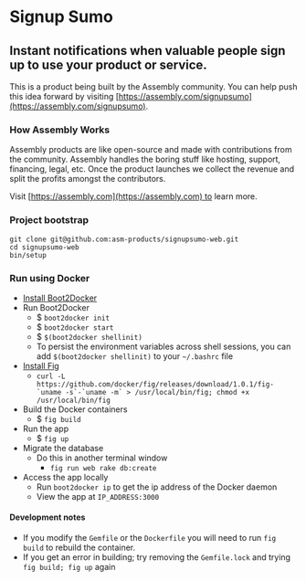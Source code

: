 # Signup Sumo

## Instant notifications when valuable people sign up to use your product or service.

This is a product being built by the Assembly community. You can help push this idea forward by visiting [https://assembly.com/signupsumo](https://assembly.com/signupsumo).

### How Assembly Works

Assembly products are like open-source and made with contributions from the community. Assembly handles the boring stuff like hosting, support, financing, legal, etc. Once the product launches we collect the revenue and split the profits amongst the contributors.

Visit [https://assembly.com](https://assembly.com) to learn more.

### Project bootstrap

    git clone git@github.com:asm-products/signupsumo-web.git
    cd signupsumo-web
    bin/setup

### Run using Docker

- [Install Boot2Docker](http://boot2docker.io/)
- Run Boot2Docker
  - $ `boot2docker init`
  - $ `boot2docker start`
  - $ `$(boot2docker shellinit)`
  - To persist the environment variables across shell sessions, you can add `$(boot2docker shellinit)` to your `~/.bashrc` file
- [Install Fig](http://www.fig.sh/install.html)
  - ``curl -L https://github.com/docker/fig/releases/download/1.0.1/fig-`uname -s`-`uname -m` > /usr/local/bin/fig; chmod +x /usr/local/bin/fig``
- Build the Docker containers
  - $ `fig build`
- Run the app
  - $ `fig up`
- Migrate the database
  - Do this in another terminal window
    - `fig run web rake db:create`
- Access the app locally
  - Run `boot2docker ip` to get the ip address of the Docker daemon
  - View the app at `IP_ADDRESS:3000`

#### Development notes

- If you modify the `Gemfile` or the `Dockerfile` you will need to run `fig build` to rebuild the container.
- If you get an error in building; try removing the `Gemfile.lock` and trying `fig build; fig up` again
